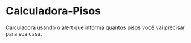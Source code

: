 # Calculadora-Pisos
Calculadora usando o alert que informa quantos pisos você vai precisar para sua casa.
